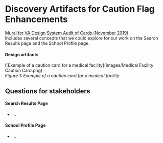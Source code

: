 
# Discovery Artifacts for Caution Flag Enhancements

[Mural for VA Design System Audit of Cards (November 2019)](https://app.mural.co/t/departmentofveteransaffairs9999/m/departmentofveteransaffairs9999/1574086026453/e8ba87ed25507f73b7c0b5c40267a3ae95a20b09)<br>
Includes several concepts that we could explore for our work on the Search Results page and the School Profile page.

#### Design artifacts
![Example of a caution card for a medical facility](images/Medical Facility Caution Card.png)  
*Figure 1: Example of a caution card for a medical facility* 

## Questions for stakeholders

#### Search Results Page
* ...

#### School Profile Page
* ...
